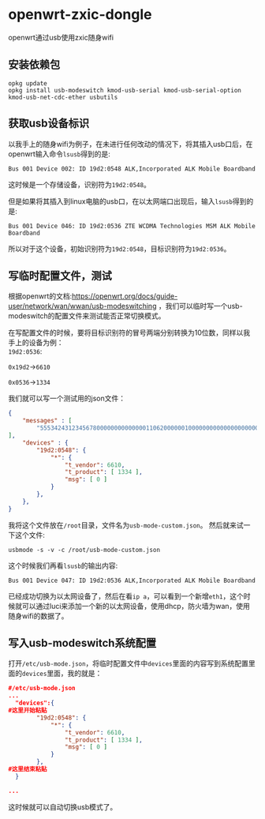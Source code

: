 # openwrt-zxic-dongle
openwrt通过usb使用zxic随身wifi

## 安装依赖包
```shell
opkg update
opkg install usb-modeswitch kmod-usb-serial kmod-usb-serial-option kmod-usb-net-cdc-ether usbutils
```
## 获取usb设备标识
以我手上的随身wifi为例子，在未进行任何改动的情况下，将其插入usb口后，在openwrt输入命令`lsusb`得到的是:
```
Bus 001 Device 002: ID 19d2:0548 ALK,Incorporated ALK Mobile Boardband
```
这时候是一个存储设备，识别符为`19d2:0548`。

但是如果将其插入到linux电脑的usb口，在以太网端口出现后，输入`lsusb`得到的是:
```
Bus 001 Device 046: ID 19d2:0536 ZTE WCDMA Technologies MSM ALK Mobile Boardband
```
所以对于这个设备，初始识别符为`19d2:0548`，目标识别符为`19d2:0536`。
## 写临时配置文件，测试
根据openwrt的文档:https://openwrt.org/docs/guide-user/network/wan/wwan/usb-modeswitching
，我们可以临时写一个usb-modeswitch的配置文件来测试能否正常切换模式。

在写配置文件的时候，要将目标识别符的冒号两端分别转换为10位数，同样以我手上的设备为例：  
`19d2:0536`:  

`0x19d2`->`6610`  

`0x0536`->`1334`  

我们就可以写一个测试用的json文件：
```json
{
	"messages" : [
		"55534243123456780000000000000011062000000100000000000000000000",
],
	"devices" : {
		"19d2:0548": {
			"*": {
				"t_vendor": 6610,
				"t_product": [ 1334 ],
				"msg": [ 0 ]
			}
		},
	},
}
```
我将这个文件放在`/root`目录，文件名为`usb-mode-custom.json`。
然后就来试一下这个文件:
```
usbmode -s -v -c /root/usb-mode-custom.json
```
这个时候我们再看`lsusb`的输出内容:
```
Bus 001 Device 047: ID 19d2:0536 ALK,Incorporated ALK Mobile Boardband
```
已经成功切换为以太网设备了，然后在看`ip a`，可以看到一个新增`eth1`，这个时候就可以通过luci来添加一个新的以太网设备，使用dhcp，防火墙为wan，使用随身wifi的数据了。

## 写入usb-modeswitch系统配置
打开`/etc/usb-mode.json`，将临时配置文件中`devices`里面的内容写到系统配置里面的`devices`里面，我的就是：
```json
#/etc/usb-mode.json
...
  "devices":{
#这里开始粘贴
  		"19d2:0548": {
  			"*": {
  				"t_vendor": 6610,
  				"t_product": [ 1334 ],
  				"msg": [ 0 ]
  			}
  		},
#这里结束粘贴
  }

...

```

这时候就可以自动切换usb模式了。


